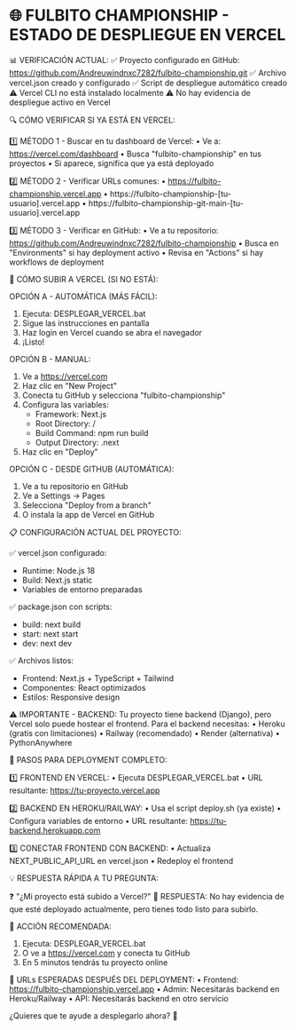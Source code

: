 🌐 FULBITO CHAMPIONSHIP - ESTADO DE DESPLIEGUE EN VERCEL
================================================================

📊 VERIFICACIÓN ACTUAL:
✅ Proyecto configurado en GitHub: https://github.com/Andreuwindnxc7282/fulbito-championship.git
✅ Archivo vercel.json creado y configurado
✅ Script de despliegue automático creado
⚠️  Vercel CLI no está instalado localmente
⚠️  No hay evidencia de despliegue activo en Vercel

🔍 CÓMO VERIFICAR SI YA ESTÁ EN VERCEL:

1️⃣ MÉTODO 1 - Buscar en tu dashboard de Vercel:
   • Ve a: https://vercel.com/dashboard
   • Busca "fulbito-championship" en tus proyectos
   • Si aparece, significa que ya está deployado

2️⃣ MÉTODO 2 - Verificar URLs comunes:
   • https://fulbito-championship.vercel.app
   • https://fulbito-championship-[tu-usuario].vercel.app
   • https://fulbito-championship-git-main-[tu-usuario].vercel.app

3️⃣ MÉTODO 3 - Verificar en GitHub:
   • Ve a tu repositorio: https://github.com/Andreuwindnxc7282/fulbito-championship
   • Busca en "Environments" si hay deployment activo
   • Revisa en "Actions" si hay workflows de deployment

🚀 CÓMO SUBIR A VERCEL (SI NO ESTÁ):

OPCIÓN A - AUTOMÁTICA (MÁS FÁCIL):
1. Ejecuta: DESPLEGAR_VERCEL.bat
2. Sigue las instrucciones en pantalla
3. Haz login en Vercel cuando se abra el navegador
4. ¡Listo!

OPCIÓN B - MANUAL:
1. Ve a https://vercel.com
2. Haz clic en "New Project"
3. Conecta tu GitHub y selecciona "fulbito-championship"
4. Configura las variables:
   - Framework: Next.js
   - Root Directory: /
   - Build Command: npm run build
   - Output Directory: .next
5. Haz clic en "Deploy"

OPCIÓN C - DESDE GITHUB (AUTOMÁTICA):
1. Ve a tu repositorio en GitHub
2. Ve a Settings → Pages
3. Selecciona "Deploy from a branch"
4. O instala la app de Vercel en GitHub

📋 CONFIGURACIÓN ACTUAL DEL PROYECTO:

✅ vercel.json configurado:
   - Runtime: Node.js 18
   - Build: Next.js static
   - Variables de entorno preparadas

✅ package.json con scripts:
   - build: next build
   - start: next start
   - dev: next dev

✅ Archivos listos:
   - Frontend: Next.js + TypeScript + Tailwind
   - Componentes: React optimizados
   - Estilos: Responsive design

⚠️  IMPORTANTE - BACKEND:
Tu proyecto tiene backend (Django), pero Vercel solo puede hostear el frontend.
Para el backend necesitas:
• Heroku (gratis con limitaciones)
• Railway (recomendado)
• Render (alternativa)
• PythonAnywhere

🔧 PASOS PARA DEPLOYMENT COMPLETO:

1️⃣ FRONTEND EN VERCEL:
   • Ejecuta DESPLEGAR_VERCEL.bat
   • URL resultante: https://tu-proyecto.vercel.app

2️⃣ BACKEND EN HEROKU/RAILWAY:
   • Usa el script deploy.sh (ya existe)
   • Configura variables de entorno
   • URL resultante: https://tu-backend.herokuapp.com

3️⃣ CONECTAR FRONTEND CON BACKEND:
   • Actualiza NEXT_PUBLIC_API_URL en vercel.json
   • Redeploy el frontend

💡 RESPUESTA RÁPIDA A TU PREGUNTA:

❓ "¿Mi proyecto está subido a Vercel?"
📝 RESPUESTA: No hay evidencia de que esté deployado actualmente, 
    pero tienes todo listo para subirlo.

🎯 ACCIÓN RECOMENDADA:
1. Ejecuta: DESPLEGAR_VERCEL.bat
2. O ve a https://vercel.com y conecta tu GitHub
3. En 5 minutos tendrás tu proyecto online

🌟 URLs ESPERADAS DESPUÉS DEL DEPLOYMENT:
• Frontend: https://fulbito-championship.vercel.app
• Admin: Necesitarás backend en Heroku/Railway
• API: Necesitarás backend en otro servicio

¿Quieres que te ayude a desplegarlo ahora? 🚀

